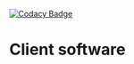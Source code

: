 [![Codacy Badge](https://app.codacy.com/project/badge/Grade/0776abb570de47bdaaf0666ebccba968)](https://www.codacy.com/gh/andykmiles/clients-ctpsws/dashboard?utm_source=github.com&amp;utm_medium=referral&amp;utm_content=andykmiles/clients-ctpsws&amp;utm_campaign=Badge_Grade)

# Client software
